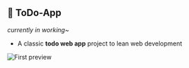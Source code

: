 ## 🍂 ToDo-App

*currently in working~*

- A classic **todo web app** project to lean web development

![First preview](assets/first-preview.png")